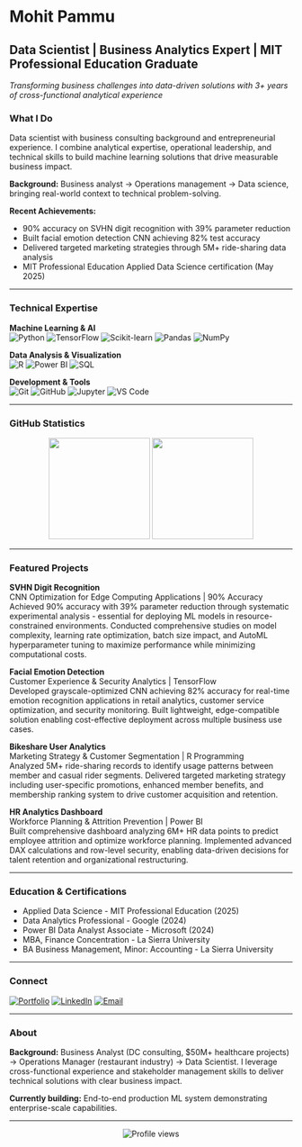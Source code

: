 # Mohit Pammu

## Data Scientist | Business Analytics Expert | MIT Professional Education Graduate

*Transforming business challenges into data-driven solutions with 3+ years of cross-functional analytical experience*

### What I Do

Data scientist with business consulting background and entrepreneurial experience. I combine analytical expertise, operational leadership, and technical skills to build machine learning solutions that drive measurable business impact.

**Background:** Business analyst → Operations management → Data science, bringing real-world context to technical problem-solving.

**Recent Achievements:**
- 90% accuracy on SVHN digit recognition with 39% parameter reduction  
- Built facial emotion detection CNN achieving 82% test accuracy
- Delivered targeted marketing strategies through 5M+ ride-sharing data analysis
- MIT Professional Education Applied Data Science certification (May 2025)

---

### Technical Expertise

**Machine Learning & AI**  
![Python](https://img.shields.io/badge/-Python-3776AB?style=flat-square&logo=python&logoColor=white)
![TensorFlow](https://img.shields.io/badge/-TensorFlow-FF6F00?style=flat-square&logo=tensorflow&logoColor=white)
![Scikit-learn](https://img.shields.io/badge/-Scikit--learn-F7931E?style=flat-square&logo=scikit-learn&logoColor=white)
![Pandas](https://img.shields.io/badge/-Pandas-150458?style=flat-square&logo=pandas&logoColor=white)
![NumPy](https://img.shields.io/badge/-NumPy-013243?style=flat-square&logo=numpy&logoColor=white)

**Data Analysis & Visualization**  
![R](https://img.shields.io/badge/-R-276DC3?style=flat-square&logo=r&logoColor=white)
![Power BI](https://img.shields.io/badge/-Power%20BI-F2C811?style=flat-square&logo=powerbi&logoColor=black)
![SQL](https://img.shields.io/badge/-SQL-4479A1?style=flat-square&logo=postgresql&logoColor=white)

**Development & Tools**  
![Git](https://img.shields.io/badge/-Git-F05032?style=flat-square&logo=git&logoColor=white)
![GitHub](https://img.shields.io/badge/-GitHub-181717?style=flat-square&logo=github&logoColor=white)
![Jupyter](https://img.shields.io/badge/-Jupyter-F37626?style=flat-square&logo=jupyter&logoColor=white)
![VS Code](https://img.shields.io/badge/-VS%20Code-007ACC?style=flat-square&logo=visual-studio-code&logoColor=white)

---

### GitHub Statistics

<div align="center">
  <img height="180em" src="https://github-readme-stats.vercel.app/api?username=MohitPammu&show_icons=true&theme=tokyonight&include_all_commits=true&count_private=true"/>
  <img height="180em" src="https://github-readme-stats.vercel.app/api/top-langs/?username=MohitPammu&layout=compact&langs_count=8&theme=tokyonight"/>
</div>

---

### Featured Projects

**SVHN Digit Recognition**  
CNN Optimization for Edge Computing Applications | 90% Accuracy  
Achieved 90% accuracy with 39% parameter reduction through systematic experimental analysis - essential for deploying ML models in resource-constrained environments. Conducted comprehensive studies on model complexity, learning rate optimization, batch size impact, and AutoML hyperparameter tuning to maximize performance while minimizing computational costs.

**Facial Emotion Detection**  
Customer Experience & Security Analytics | TensorFlow  
Developed grayscale-optimized CNN achieving 82% accuracy for real-time emotion recognition applications in retail analytics, customer service optimization, and security monitoring. Built lightweight, edge-compatible solution enabling cost-effective deployment across multiple business use cases.

**Bikeshare User Analytics**  
Marketing Strategy & Customer Segmentation | R Programming  
Analyzed 5M+ ride-sharing records to identify usage patterns between member and casual rider segments. Delivered targeted marketing strategy including user-specific promotions, enhanced member benefits, and membership ranking system to drive customer acquisition and retention.

**HR Analytics Dashboard**  
Workforce Planning & Attrition Prevention | Power BI  
Built comprehensive dashboard analyzing 6M+ HR data points to predict employee attrition and optimize workforce planning. Implemented advanced DAX calculations and row-level security, enabling data-driven decisions for talent retention and organizational restructuring.

---

### Education & Certifications

- Applied Data Science - MIT Professional Education (2025)
- Data Analytics Professional - Google (2024)
- Power BI Data Analyst Associate - Microsoft (2024)
- MBA, Finance Concentration - La Sierra University
- BA Business Management, Minor: Accounting - La Sierra University

---

### Connect

[![Portfolio](https://img.shields.io/badge/-Portfolio-000000?style=for-the-badge&logo=react&logoColor=white)](https://mohitpammu.github.io/Projects/)
[![LinkedIn](https://img.shields.io/badge/-LinkedIn-0077B5?style=for-the-badge&logo=linkedin&logoColor=white)](https://linkedin.com/in/mohitpammu)
[![Email](https://img.shields.io/badge/-Email-D14836?style=for-the-badge&logo=gmail&logoColor=white)](mailto:mopammu@gmail.com)

---

### About

**Background:** Business Analyst (DC consulting, $50M+ healthcare projects) → Operations Manager (restaurant industry) → Data Scientist. I leverage cross-functional experience and stakeholder management skills to deliver technical solutions with clear business impact.

**Currently building:** End-to-end production ML system demonstrating enterprise-scale capabilities.

---

<div align="center">
  <img src="https://komarev.com/ghpvc/?username=MohitPammu&color=blueviolet&style=flat-square&label=Profile+Views" alt="Profile views"/>
</div>
